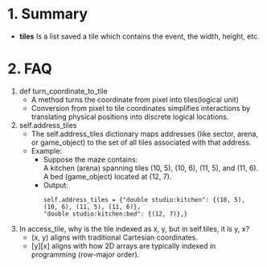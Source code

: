 # **1. Summary**  
- **tiles** Is a list saved a tile which contains the event, the width, height, etc.

# **2. FAQ**  
1. def turn_coordinate_to_tile
   - A method turns the coordinate from pixel into tiles(logical unit)
   - Conversion from pixel to tile coordinates simplifies interactions by translating physical positions into discrete logical locations.
2. self.address_tiles
   - The self.address_tiles dictionary maps addresses (like sector, arena, or game_object) to the set of all tiles associated with that address.
   - Example:  
     - Suppose the maze contains:  
       A kitchen (arena) spanning tiles (10, 5), (10, 6), (11, 5), and (11, 6).  
       A bed (game_object) located at (12, 7).
     - Output:
       ```
       self.address_tiles = {"double studio:kitchen": {(10, 5), (10, 6), (11, 5), (11, 6)},
       "double studio:kitchen:bed": {(12, 7)},}
       ```
3. In access_tile, why is the tile indexed as x, y, but in self.tiles, it is y, x?  
   - (x, y) aligns with traditional Cartesian coordinates.
   - [y][x] aligns with how 2D arrays are typically indexed in programming (row-major order).  








